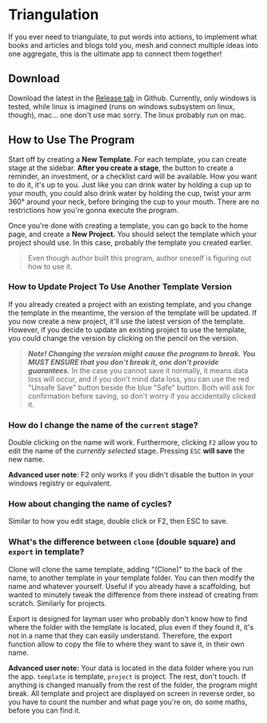 # Triangulation
If you ever need to triangulate, to put words into actions, to implement what books and articles and blogs told you, mesh and connect multiple ideas into one aggregate, this is the ultimate app to connect them together! 

## Download
Download the latest in the [Release tab](https://github.com/Wabinab/Triangulation/releases) in Github. Currently, only windows is tested, while linux is imagined (runs on windows subsystem on linux, though), mac... one don't use mac sorry. The linux probably run on mac. 

## How to Use The Program
Start off by creating a **New Template**. For each template, you can create stage at the sidebar. **After you create a stage**, the button to create a reminder, an investment, or a checklist card will be available. How you want to do it, it's up to you. Just like you can drink water by holding a cup up to your mouth, you could also drink water by holding the cup, twist your arm 360° around your neck, before bringing the cup to your mouth. There are no restrictions how you're gonna execute the program. 

Once you're done with creating a template, you can go back to the home page, and create a **New Project.** You should select the template which your project should use. In this case, probably the template you created earlier. 

> Even though author built this program, author oneself is figuring out how to use it. 

### How to Update Project To Use Another Template Version
If you already created a project with an existing template, and you change the template in the meantime, the version of the template will be updated. If you now create a new project, it'll use the latest version of the template. However, if you decide to update an existing project to use the template, you could change the version by clicking on the pencil on the version. 

> **_Note! Changing the version might cause the program to break. You MUST ENSURE that you don't break it, one don't provide guarantees._** In the case you cannot save it normally, it means data loss will occur, and if you don't mind data loss, you can use the red "Unsafe Save" button beside the blue "Safe" button. Both will ask for confirmation before saving, so don't worry if you accidentally clicked it. 

### How do I change the name of the `current` stage? 
Double clicking on the name will work. Furthermore, clicking `F2` allow you to edit the name of the _currently selected_ stage. Pressing `ESC` **will save** the new name. 

**Advanced user note**: F2 only works if you didn't disable the button in your windows registry or equivalent. 

### How about changing the name of cycles? 
Similar to how you edit stage, double click or F2, then ESC to save. 

### What's the difference between `clone` (double square) and `export` in template? 
Clone will clone the same template, adding "(Clone)" to the back of the name, to another template in your template folder. You can then modify the name and whatever yourself. Useful if you already have a scaffolding, but wanted to minutely tweak the difference from there instead of creating from scratch. Similarly for projects. 

Export is designed for layman user who probably don't know how to find where the folder with the template is located, plus even if they found it, it's not in a name that they can easily understand. Therefore, the export function allow to copy the file to where they want to save it, in their own name. 

**Advanced user note:** Your data is located in the data folder where you run the app. `template` is template, `project` is project. The rest, don't touch. If anything is changed manually from the rest of the folder, the program might break. All template and project are displayed on screen in reverse order, so you have to count the number and what page you're on, do some maths, before you can find it. 